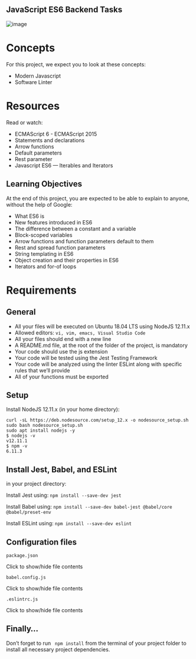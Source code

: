 ## JavaScript ES6 Backend Tasks

![image](https://github.com/ugoem/alx-backend-javascript/assets/24642339/cfbe861e-2099-4991-a276-2212405cd01a)

# Concepts
For this project, we expect you to look at these concepts:

* Modern Javascript
* Software Linter


# Resources
Read or watch:

* ECMAScript 6 - ECMAScript 2015
* Statements and declarations
* Arrow functions
* Default parameters
* Rest parameter
* Javascript ES6 — Iterables and Iterators
  
## Learning Objectives
At the end of this project, you are expected to be able to explain to anyone, without the help of Google:

* What ES6 is
* New features introduced in ES6
* The difference between a constant and a variable
* Block-scoped variables
* Arrow functions and function parameters default to them
* Rest and spread function parameters
* String templating in ES6
* Object creation and their properties in ES6
* Iterators and for-of loops

# Requirements
## General
* All your files will be executed on Ubuntu 18.04 LTS using NodeJS 12.11.x
* Allowed editors: `` vi, vim, emacs, Visual Studio Code ``
* All your files should end with a new line
* A README.md file, at the root of the folder of the project, is mandatory
* Your code should use the js extension
* Your code will be tested using the Jest Testing Framework
* Your code will be analyzed using the linter ESLint along with specific rules that we’ll provide
* All of your functions must be exported
  
## Setup
Install NodeJS 12.11.x
(in your home directory):
```
curl -sL https://deb.nodesource.com/setup_12.x -o nodesource_setup.sh
sudo bash nodesource_setup.sh
sudo apt install nodejs -y
$ nodejs -v
v12.11.1
$ npm -v
6.11.3
```
## Install Jest, Babel, and ESLint
in your project directory:

Install Jest using: `` npm install --save-dev jest ``

Install Babel using: `` npm install --save-dev babel-jest @babel/core @babel/preset-env ``

Install ESLint using: `` npm install --save-dev eslint ``

## Configuration files
`` package.json ``

Click to show/hide file contents

`` babel.config.js ``

Click to show/hide file contents

`` .eslintrc.js ``

Click to show/hide file contents

## Finally…
Don’t forget to run `` npm install`` from the terminal of your project folder to install all necessary project dependencies.
